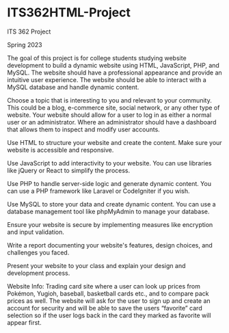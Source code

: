 # ITS362HTML-Project
ITS 362 Project

Spring 2023

The goal of this project is for college students studying website development to build a dynamic website using HTML, JavaScript, PHP, and MySQL. The website should have a professional appearance and provide an intuitive user experience. The website should be able to interact with a MySQL database and handle dynamic content.


Choose a topic that is interesting to you and relevant to your community. This could be a blog, e-commerce site, social network, or any other type of website. Your website should allow for a user to log in as either a normal user or an administrator. Where an administrator should have a dashboard that allows them to inspect and modify user accounts.


Use HTML to structure your website and create the content. Make sure your website is accessible and responsive.

Use JavaScript to add interactivity to your website. You can use libraries like jQuery or React to simplify the process.

Use PHP to handle server-side logic and generate dynamic content. You can use a PHP framework like Laravel or CodeIgniter if you wish.

Use MySQL to store your data and create dynamic content. You can use a database management tool like phpMyAdmin to manage your database.

Ensure your website is secure by implementing measures like encryption and input validation.

Write a report documenting your website's features, design choices, and challenges you faced.

Present your website to your class and explain your design and development process.



Website Info:
Trading card site where a user can look up prices from Pokémon, Yugioh, baseball, basketball cards etc., and to compare pack prices as well. The website will ask for the user to sign up and create an account for security and will be able to save the users “favorite” card selection so if the user logs back in the card they marked as favorite will appear first.
